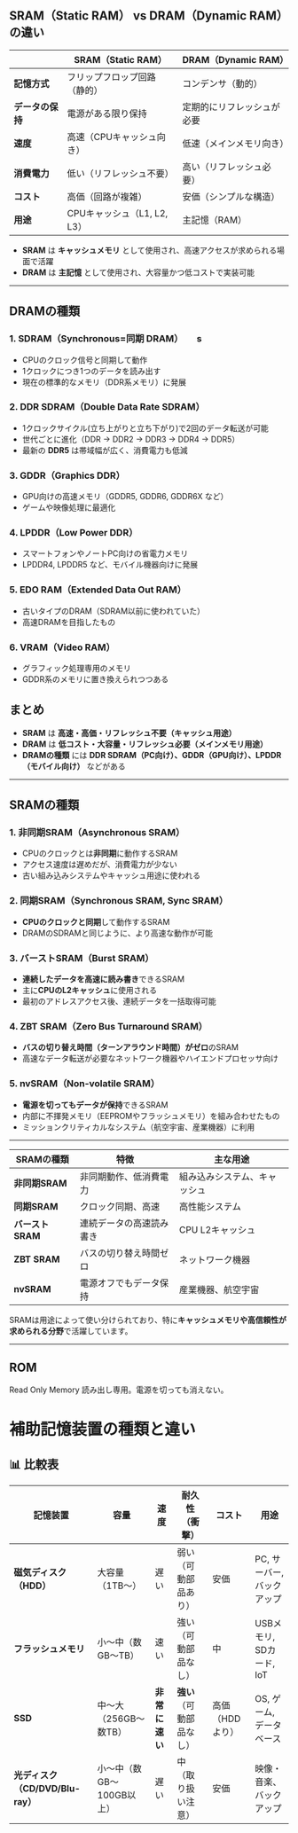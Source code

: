 
## **SRAM（Static RAM） vs DRAM（Dynamic RAM）の違い**  

|  | **SRAM（Static RAM）** | **DRAM（Dynamic RAM）** |
|---|----------------|----------------|
| **記憶方式** | フリップフロップ回路（静的） | コンデンサ（動的） |
| **データの保持** | 電源がある限り保持 | 定期的にリフレッシュが必要 |
| **速度** | 高速（CPUキャッシュ向き） | 低速（メインメモリ向き） |
| **消費電力** | 低い（リフレッシュ不要） | 高い（リフレッシュ必要） |
| **コスト** | 高価（回路が複雑） | 安価（シンプルな構造） |
| **用途** | CPUキャッシュ（L1, L2, L3） | 主記憶（RAM） |

- **SRAM** は **キャッシュメモリ** として使用され、高速アクセスが求められる場面で活躍  
- **DRAM** は **主記憶** として使用され、大容量かつ低コストで実装可能  

---

## **DRAMの種類**  

### **1. SDRAM（Synchronous=同期 DRAM）**　　s
- CPUのクロック信号と同期して動作
- 1クロックにつき1つのデータを読み出す
- 現在の標準的なメモリ（DDR系メモリ）に発展  

### **2. DDR SDRAM（Double Data Rate SDRAM）**
- 1クロックサイクル(立ち上がりと立ち下がり)で2回のデータ転送が可能  
- 世代ごとに進化（DDR → DDR2 → DDR3 → DDR4 → DDR5）  
- 最新の **DDR5** は帯域幅が広く、消費電力も低減  

### **3. GDDR（Graphics DDR）**
- GPU向けの高速メモリ（GDDR5, GDDR6, GDDR6X など）  
- ゲームや映像処理に最適化  

### **4. LPDDR（Low Power DDR）**
- スマートフォンやノートPC向けの省電力メモリ  
- LPDDR4, LPDDR5 など、モバイル機器向けに発展  

### **5. EDO RAM（Extended Data Out RAM）**
- 古いタイプのDRAM（SDRAM以前に使われていた）
- 高速DRAMを目指したもの

### **6. VRAM（Video RAM）**
- グラフィック処理専用のメモリ  
- GDDR系のメモリに置き換えられつつある  



## **まとめ**
- **SRAM** は **高速・高価・リフレッシュ不要（キャッシュ用途）**  
- **DRAM** は **低コスト・大容量・リフレッシュ必要（メインメモリ用途）**  
- **DRAMの種類** には **DDR SDRAM（PC向け）、GDDR（GPU向け）、LPDDR（モバイル向け）** などがある  

---

## **SRAMの種類**

### **1. 非同期SRAM（Asynchronous SRAM）**
- CPUのクロックとは**非同期**に動作するSRAM  
- アクセス速度は遅めだが、消費電力が少ない  
- 古い組み込みシステムやキャッシュ用途に使われる  

### **2. 同期SRAM（Synchronous SRAM, Sync SRAM）**
- **CPUのクロックと同期**して動作するSRAM  
- DRAMのSDRAMと同じように、より高速な動作が可能  

### **3. バーストSRAM（Burst SRAM）**
- **連続したデータを高速に読み書き**できるSRAM  
- 主に**CPUのL2キャッシュ**に使用される  
- 最初のアドレスアクセス後、連続データを一括取得可能  

### **4. ZBT SRAM（Zero Bus Turnaround SRAM）**
- **バスの切り替え時間（ターンアラウンド時間）がゼロ**のSRAM  
- 高速なデータ転送が必要なネットワーク機器やハイエンドプロセッサ向け  

### **5. nvSRAM（Non-volatile SRAM）**
- **電源を切ってもデータが保持**できるSRAM  
- 内部に不揮発メモリ（EEPROMやフラッシュメモリ）を組み合わせたもの  
- ミッションクリティカルなシステム（航空宇宙、産業機器）に利用  

---


| SRAMの種類 | 特徴 | 主な用途 |
|------------|--------------------------|------------------|
| **非同期SRAM** | 非同期動作、低消費電力 | 組み込みシステム、キャッシュ |
| **同期SRAM** | クロック同期、高速 | 高性能システム |
| **バーストSRAM** | 連続データの高速読み書き | CPU L2キャッシュ |
| **ZBT SRAM** | バスの切り替え時間ゼロ | ネットワーク機器 |
| **nvSRAM** | 電源オフでもデータ保持 | 産業機器、航空宇宙 |

SRAMは用途によって使い分けられており、特に**キャッシュメモリや高信頼性が求められる分野**で活躍しています。

---

## ROM
Read Only Memory 読み出し専用。電源を切っても消えない。


# **補助記憶装置の種類と違い**

## **📊 比較表**
| **記憶装置** | **容量** | **速度** | **耐久性（衝撃）** | **コスト** | **用途** |
|-------------|---------|---------|---------------|---------|---------|
| **磁気ディスク（HDD）** | 大容量（1TB～） | 遅い | 弱い（可動部品あり） | 安価 | PC, サーバー, バックアップ |
| **フラッシュメモリ** | 小～中（数GB～TB） | 速い | 強い（可動部品なし） | 中 | USBメモリ, SDカード, IoT |
| **SSD** | 中～大（256GB～数TB） | **非常に速い** | **強い**（可動部品なし） | 高価（HDDより） | OS, ゲーム, データベース |
| **光ディスク（CD/DVD/Blu-ray）** | 小～中（数GB～100GB以上） | 遅い | 中（取り扱い注意） | 安価 | 映像・音楽、バックアップ |





